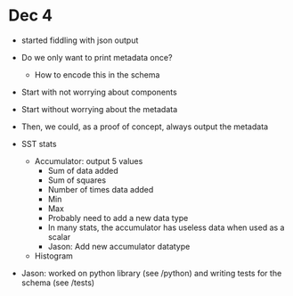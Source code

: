# Dec 4

- started fiddling with json output

- Do we only want to print metadata once?
  - How to encode this in the schema

- Start with not worrying about components
- Start without worrying about the metadata

- Then, we could, as a proof of concept, always output the metadata

- SST stats
  - Accumulator: output 5 values
    - Sum of data added
    - Sum of squares
    - Number of times data added
    - Min
    - Max
    - Probably need to add a new data type
    - In many stats, the accumulator has useless data when used as a scalar
    - Jason: Add new accumulator datatype
  - Histogram

- Jason: worked on python library (see /python) and writing tests for the schema (see /tests)
